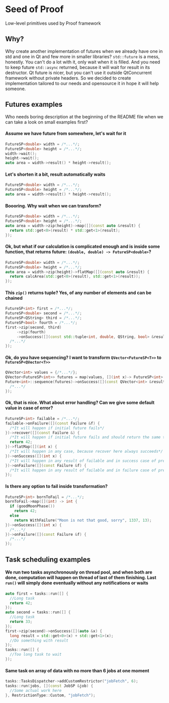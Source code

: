 Seed of Proof
=============
Low-level primitives used by Proof framework

Why?
-----
Why create another implementation of futures when we already have one in std and one in Qt and few more in smaller libraries?
`std::future` is a mess, honestly. You can't do a lot with it, only wait when it is filled. And you need to keep future `std::async` returned, because it will wait for result in its destructor.
Qt future is nicer, but you can't use it outside QtConcurrent framework without private headers.
So we decided to create implementation tailored to our needs and opensource it in hope it will help someone.

Futures examples
----------------
Who needs boring description at the beginning of the README file when we can take a look on small examples first?

#### Assume we have future from somewhere, let's wait for it
```c++
FutureSP<double> width = /*...*/;
FutureSP<double> height = /*...*/;
width->wait();
height->wait();
auto area = width->result() * height->result();
```

#### Let's shorten it a bit, result automatically waits
```c++
FutureSP<double> width = /*...*/;
FutureSP<double> height = /*...*/;
auto area = width->result() * height->result();
```

#### Boooring. Why wait when we can transform?
```c++
FutureSP<double> width = /*...*/;
FutureSP<double> height = /*...*/;
auto area = width->zip(height)->map([](const auto &result) {
  return std::get<0>(result) * std::get<1>(result);
});
```

#### Ok, but what if our calculation is complicated enough and is inside some function, that returns future: `(double, double) -> FutureSP<double>`?
```c++
FutureSP<double> width = /*...*/;
FutureSP<double> height = /*...*/;
auto area = width->zip(height)->flatMap([](const auto &result) {
  return calcArea(std::get<0>(result), std::get<1>(result));
});
```

#### This `zip()` returns tuple? Yes, of any number of elements and can be chained
```c++
FutureSP<int> first = /*...*/;
FutureSP<double> second = /*...*/;
FutureSP<QString> third = /*...*/;
FutureSP<bool> fourth = /*...*/;
first->zip(second, third)
     ->zip(fourth)
     ->onSuccess([](const std::tuple<int, double, QString, bool> &result) {
  /*...*/
});
```

#### Ok, do you have sequencing? I want to transform `QVector<FutureSP<T>>` to `FutureSP<QVector<T>>`
```c++
QVector<int> values = {/*...*/};
QVector<FutureSP<int>> futures = map(values, [](int x)-> FutureSP<int> {/*...*/});
Future<int>::sequence(futures)->onSuccess([](const QVector<int> &result) {
  /*...*/
});
```

#### Ok, that is nice. What about error handling? Can we give some default value in case of error?
```c++
FutureSP<int> failable = /*...*/;
failable->onFailure([](const Failure &f) {
  /*It will happen if initial future fails*/
})->recover([](const Failure &) {
  /*It will happen if initial future fails and should return the same type, i.e. int*/
  return 42;
})->flatMap([](int x) {
  /*It will happen in any case, because recover here always succeeds*/
})->onSuccess([](int x) {
  /*It will happen in any result of failable and in success case of previous flatMap*/
})->onFailure([](const Failure &f) {
  /*It will happen in any result of failable and in failure case of previous flatMap*/
});
```

#### Is there any option to fail inside transformation?
```c++
FutureSP<int> bornToFail = /*...*/;
bornToFail->map([](int) -> int {
  if (goodMoonPhase())
    return 42;
  else
    return WithFailure("Moon is not that good, sorry", 1337, 13);
})->onSuccess([](int x) {
  /*...*/
})->onFailure([](const Failure &f) {
  /*...*/
});
```

Task scheduling examples
------------------------

#### We run two tasks asynchronously on thread pool, and when both are done, computation will happen on thread of last of them finishing. Last `run()` will simply done eventually without any notifications or waits
```c++
auto first = tasks::run([] {
  //Long task
  return 42;
});
auto second = tasks::run([] {
  //Long task
  return 33;
});
first->zip(second)->onSuccess([](auto &x) {
  long result = std::get<0>(x) + std::get<1>(x);
  //Do something with result
});
tasks::run([] {
  //Too long task to wait
});
```

#### Same task on array of data with no more than 6 jobs at one moment
```c++
tasks::TasksDispatcher->addCustomRestrictor("jobFetch", 6);
tasks::run(jobs, [](const JobSP &job) {
  //Some actual work here
}, RestrictionType::Custom, "jobFetch");
```
